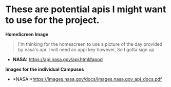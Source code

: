 # These are potential apis I might want to use for the project.

**HomeScreen Image**
>I'm thinking for the homescreen to use a picture of the day provided by nasa's api. I will need an appi key however, So I gotta sign up
 - **NASA:** https://api.nasa.gov/api.html#apod 

 **Images for the individual Campuses**
  - *NASA:*https://images.nasa.gov/docs/images.nasa.gov_api_docs.pdf 
